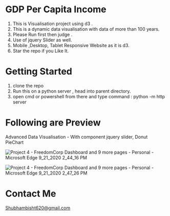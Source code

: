# GDP Per Capita Income
1. This is Visualisation project using d3 .
2. This is a dynamic data visualisation with data of more than 100 years. 
3. Please Run first then judge .
4. Use of jquery Slider as well.
5. Mobile ,Desktop, Tablet Responsive Website as it is d3.
6. Star the repo if you Like It.

# Getting Started
1. clone the repo
2. Run this on a python server , head into parent directory.
3. open cmd or powershell from there and type command
    : python -m http server
   
# Following are Preview   

Advanced Data Visualisation - With component jquery slider, Donut PieChart

![Project 4 - FreedomCorp Dashboard and 9 more pages - Personal - Microsoft​ Edge 9_21_2020 2_44_16 PM](https://user-images.githubusercontent.com/43784961/93750673-79703480-fc19-11ea-9f61-fb257625e6eb.png)


![Project 4 - FreedomCorp Dashboard and 9 more pages - Personal - Microsoft​ Edge 9_21_2020 2_47_26 PM](https://user-images.githubusercontent.com/43784961/93750654-72e1bd00-fc19-11ea-9b1a-72e5ab022c06.png)



# Contact Me
 Shubhambisht620@gmail.com
